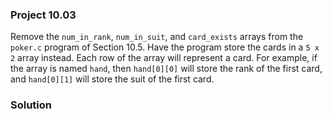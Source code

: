 ### Project 10.03
Remove the `num_in_rank`, `num_in_suit`, and `card_exists` arrays from the `poker.c` program of Section 10.5. Have the program store the cards in a `5 x 2` array instead. Each row of the array will represent a card. For example, if the array is named `hand`, then `hand[0][0]` will store the rank of the first card, and `hand[0][1]` will store the suit of the first card.
### Solution
